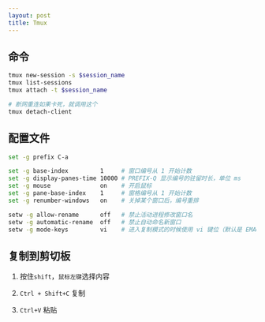 ```yaml
---
layout: post
title: Tmux
---
```

## 命令
```bash
tmux new-session -s $session_name
tmux list-sessions
tmux attach -t $session_name

# 断网重连如果卡死，就调用这个
tmux detach-client
```

## 配置文件

```bash
set -g prefix C-a

set -g base-index         1     # 窗口编号从 1 开始计数
set -g display-panes-time 10000 # PREFIX-Q 显示编号的驻留时长，单位 ms
set -g mouse              on    # 开启鼠标
set -g pane-base-index    1     # 窗格编号从 1 开始计数
set -g renumber-windows   on    # 关掉某个窗口后，编号重排

setw -g allow-rename      off   # 禁止活动进程修改窗口名
setw -g automatic-rename  off   # 禁止自动命名新窗口
setw -g mode-keys         vi    # 进入复制模式的时候使用 vi 键位（默认是 EMACS）

```

## 复制到剪切板

1. 按住`shift`，`鼠标左键`选择内容

2. `Ctrl + Shift+C` 复制

3. `Ctrl+V` 粘贴

